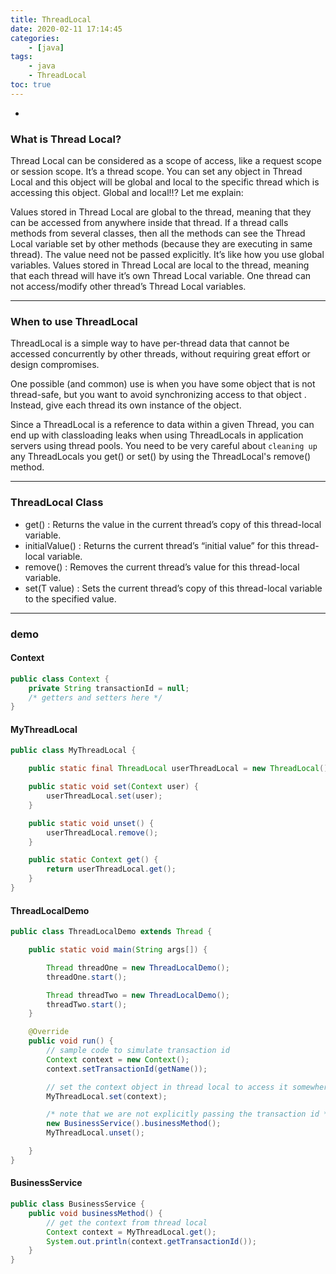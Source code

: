 ```yaml
---
title: ThreadLocal
date: 2020-02-11 17:14:45
categories:
    - [java]
tags:
    - java
    - ThreadLocal
toc: true
---
```


-

<!-- more -->

### What is Thread Local?

Thread Local can be considered as a scope of access, like a request scope or session scope. It’s a thread scope. You can set any object in Thread Local and this object will be global and local to the specific thread which is accessing this object. Global and local!!? Let me explain:

Values stored in Thread Local are global to the thread, meaning that they can be accessed from anywhere inside that thread. If a thread calls methods from several classes, then all the methods can see the Thread Local variable set by other methods (because they are executing in same thread). The value need not be passed explicitly. It’s like how you use global variables.
Values stored in Thread Local are local to the thread, meaning that each thread will have it’s own Thread Local variable. One thread can not access/modify other thread’s Thread Local variables.

---

### When to use ThreadLocal

ThreadLocal is a simple way to have per-thread data that cannot be accessed concurrently by other threads, without requiring great effort or design compromises.

One possible (and common) use is when you have some object that is not thread-safe, but you want to avoid synchronizing access to that object . Instead, give each thread its own instance of the object.

Since a ThreadLocal is a reference to data within a given Thread, you can end up with classloading leaks when using ThreadLocals in application servers using thread pools. You need to be very careful about `cleaning up` any ThreadLocals you get() or set() by using the ThreadLocal's remove() method.

---

### ThreadLocal Class

-   get() : Returns the value in the current thread’s copy of this thread-local variable.
-   initialValue() : Returns the current thread’s “initial value” for this thread-local variable.
-   remove() : Removes the current thread’s value for this thread-local variable.
-   set(T value) : Sets the current thread’s copy of this thread-local variable to the specified value.

---

### demo

#### Context

```java
public class Context {
    private String transactionId = null;
    /* getters and setters here */
}
```

#### MyThreadLocal

```java
public class MyThreadLocal {

    public static final ThreadLocal userThreadLocal = new ThreadLocal();

    public static void set(Context user) {
        userThreadLocal.set(user);
    }

    public static void unset() {
        userThreadLocal.remove();
    }

    public static Context get() {
        return userThreadLocal.get();
    }
}
```
#### ThreadLocalDemo


```java
public class ThreadLocalDemo extends Thread {

	public static void main(String args[]) {

		Thread threadOne = new ThreadLocalDemo();
		threadOne.start();

		Thread threadTwo = new ThreadLocalDemo();
		threadTwo.start();
	}

	@Override
	public void run() {
		// sample code to simulate transaction id
		Context context = new Context();
		context.setTransactionId(getName());

		// set the context object in thread local to access it somewhere else
		MyThreadLocal.set(context);

		/* note that we are not explicitly passing the transaction id */
		new BusinessService().businessMethod();
		MyThreadLocal.unset();

	}
}
```

#### BusinessService

```java
public class BusinessService {
	public void businessMethod() {
		// get the context from thread local
		Context context = MyThreadLocal.get();
		System.out.println(context.getTransactionId());
	}
}
```
